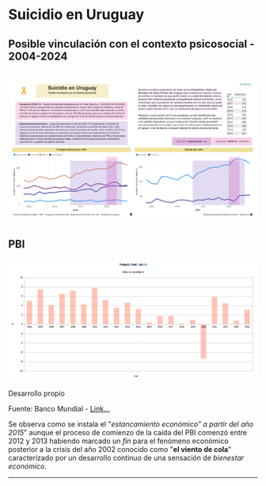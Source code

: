 # Suicidio en Uruguay
## Posible vinculación con el contexto psicosocial - 2004-2024
![](captura-de-pantalla.jpg)
---
## PBI
![](pbi-2004-2024.png)

Desarrollo propio

Fuente: Banco Mundial - [Link...](https://datos.bancomundial.org/indicador/NY.GDP.MKTP.KD.ZG?end=2024&locations=UY&start=1961&view=chart)

Se observa como se instala el "*estancamiento económico" a partir del año 2015*" aunque el proceso de comienzo de la caída del PBI comenzó entre 2012 y 2013 habiendo marcado un *fin* para el fenómeno económico posterior a la crisis del año 2002 conocido como "**el viento de cola**" caracterizado por un desarrollo continuo de una sensación de *bienestar económico*.

---
